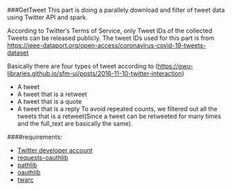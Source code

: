 ###GetTweet
This part is doing a parallely download and filter of tweet data using Twitter API and spark.

According to Twitter’s Terms of Service, only Tweet IDs of the collected Tweets can be released publicly.
The tweet IDs used for this part is from https://ieee-dataport.org/open-access/coronavirus-covid-19-tweets-dataset

Basically there are four types of tweet according to (https://gwu-libraries.github.io/sfm-ui/posts/2016-11-10-twitter-interaction)
* A tweet
* A tweet that is a retweet
* A tweet that is a quote
* A tweet that is a reply
To avoid repeated counts, we filtered out all the tweets that is a retweet(Since a tweet can be retweeted for many times and the full_text are basically the same).

####requirements:
* [Twitter developer account](https://developer.twitter.com/en/apply-for-access)
* [requests-oauthlib](https://pypi.org/project/requests-oauthlib/#files)
* [pathlib](https://pypi.org/project/pathlib/#files)
* [oauthlib](https://pypi.org/project/oauthlib/#files)
* [twarc](https://github.com/DocNow/twarc)
